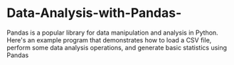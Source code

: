 # Data-Analysis-with-Pandas-
Pandas is a popular library for data manipulation and analysis in Python. Here's an example program that demonstrates how to load a CSV file, perform some data analysis operations, and generate basic statistics using Pandas

